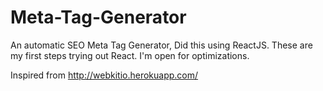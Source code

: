 # Meta-Tag-Generator

An automatic SEO Meta Tag Generator, Did this using ReactJS.
These are my first steps trying out React. I'm open for optimizations.

Inspired from http://webkitio.herokuapp.com/


